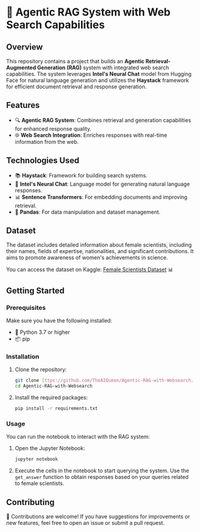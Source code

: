 
# 🌟 Agentic RAG System with Web Search Capabilities

## Overview

This repository contains a project that builds an **Agentic Retrieval-Augmented Generation (RAG)** system with integrated web search capabilities. The system leverages **Intel's Neural Chat** model from Hugging Face for natural language generation and utilizes the **Haystack** framework for efficient document retrieval and response generation.

## Features

- 🔍 **Agentic RAG System**: Combines retrieval and generation capabilities for enhanced response quality.
- 🌐 **Web Search Integration**: Enriches responses with real-time information from the web.


## Technologies Used

- 📚 **Haystack**: Framework for building search systems.
- 🤖 **Intel's Neural Chat**: Language model for generating natural language responses.
- 📊 **Sentence Transformers**: For embedding documents and improving retrieval.
- 🐼 **Pandas**: For data manipulation and dataset management.

## Dataset

The dataset includes detailed information about female scientists, including their names, fields of expertise, nationalities, and significant contributions. It aims to promote awareness of women's achievements in science.

You can access the dataset on Kaggle: [Female Scientists Dataset](https://www.kaggle.com/datasets/your-dataset-link) 📊

## Getting Started

### Prerequisites

Make sure you have the following installed:

- 🐍 Python 3.7 or higher
- 📦 pip

### Installation

1. Clone the repository:
   ```bash
   git clone [ttps://github.com/TheAIQueen/Agentic-RAG-with-Websearch.git]
   cd Agentic-RAG-with-Websearch
   ```

2. Install the required packages:
   ```bash
   pip install -r requirements.txt
   ```

### Usage

You can run the notebook to interact with the RAG system:

1. Open the Jupyter Notebook:
   ```bash
   jupyter notebook
   ```

2. Execute the cells in the notebook to start querying the system. Use the `get_answer` function to obtain responses based on your queries related to female scientists.

## Contributing

🤝 Contributions are welcome! If you have suggestions for improvements or new features, feel free to open an issue or submit a pull request.



